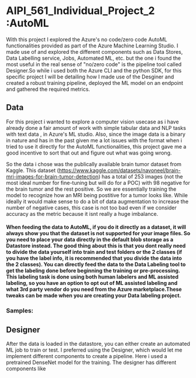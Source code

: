 # AIPI_561_Individual_Project_2 :AutoML

With this project I explored the Azure's no code/zero code AutoML functionalities provided as part of the Azure Machine Learning Studio. I made use of and explored the different components such as Data Stores, Data Labelling service, Jobs, Automated ML, etc. but the one i found the most useful in the real sense of "no/zero code" is the pipeline tool called Designer.So while i used both the Azure CLI and the python SDK, for this specific project I will be detailing how I made use of the Desginer and created a robust training pipeline, deployed the ML model on an  endpoint and gathered the required  metrics.

## Data

For this project i wanted to explore a computer vision usecase as i have already done a fair amount of work with simple tabular data and NLP tasks with  text data , in Azure's ML studio. Also, since the image data is a binary in nature and has in the past given me a lot issues with the format when i tried to use it directly for the AutoML functionalities, this project gave me a good incentive to sort that out and figure out what was going wrong.

So the data i chose was the publically available brain tumor dataset from Kaggle. This dataset (https://www.kaggle.com/datasets/navoneel/brain-mri-images-for-brain-tumor-detection) has a total of 253 images (not the most ideal number for fine-tuning but will do for a POC) with 98 negative for the brain tumor and the rest positive. So we are essentially training the model to recognize how an MRI being postitive for a tumor looks like. While ideally it would make sense to do a bit of data augmentation to increase the number of negative cases, this case is not too bad even if we consider accuracy as the metric because it isnt really a huge imbalance.

#### When feeding the data to AutoML, if you do it directly as a dataset, it will always show you that the dataset is not supported for your image files. So you need to place your data directly in the default blob storage as a Datastore instead. The good thing about this is that you dont really need to divide the data yourself into train and test folders or the 2 classes (if you have the label info, it is recommended that you divide the data into the 2 classes). You can directly feed the data to the Data Labeling tool to get the labeling done before beginning the training or pre-processing. This labeling task is done using both human labelers and ML assisted labeling, so you have an option to opt out of ML assisted labeling and what 3rd party vendor do you need from the Azure marketplace.These tweaks can be made when you are creating your Data labeling project.

### Samples:

## Designer

After the data is loaded in the datastore, you can either create an automated ML job to train or test. I preferred using the Designer, which would let me implement different components to create a pipeline. Here i used a pretrained DenseNet model for the training. The designer has different components like 

